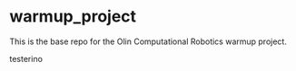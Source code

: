 # warmup_project
This is the base repo for the Olin Computational Robotics warmup project.

testerino
